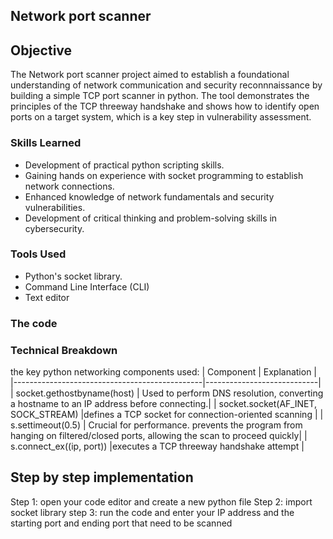 ## Network port scanner ##

## Objective

The Network port scanner project aimed to establish a foundational understanding of network communication and security reconnnaissance by building a simple TCP port scanner in python. The tool demonstrates the principles of the TCP threeway handshake and shows how to identify open ports on a target system, which is a key step in vulnerability assessment.

### Skills Learned


- Development of practical python scripting skills.
- Gaining hands on experience with socket programming to establish network connections.
- Enhanced knowledge of network fundamentals and security vulnerabilities.
- Development of critical thinking and problem-solving skills in cybersecurity.

### Tools Used


- Python's socket library.
- Command Line Interface (CLI)
- Text editor

### The code

### Technical Breakdown
the key python networking components used:
| Component                                       |      Explanation  |
|-----------------------------------------------|----------------------------|
|        socket.gethostbyname(host)   | Used to perform DNS resolution, converting a hostname to an IP address before connecting.|
| socket.socket(AF_INET, SOCK_STREAM) |defines a TCP socket for connection-oriented scanning |
|     s.settimeout(0.5)    | 	Crucial for performance. prevents the program from hanging on filtered/closed ports, allowing the scan to proceed quickly|
|  s.connect_ex((ip, port))    |executes a TCP threeway handshake attempt |


## Step by step implementation

Step 1: open your code editor and create a new python file
Step 2: import socket library
step 3: run the code and enter your IP address and the starting port and ending port that need to be scanned



